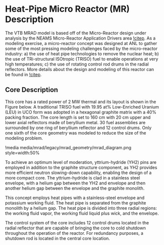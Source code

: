 # Heat-Pipe Micro Reactor (MR) Description

The VTB MRAD model is based off of the Micro-Reactor design under analysis by the NEAMS Micro-Reactor Application Drivers area [!citep](Stauff2021). As a modeling exercise, a micro-reactor concept was designed at ANL to gather some of the most pressing modeling challenges faced by the micro-reactor industry: a) the use of heat pipe technologies to remove the nuclear heat; b) the use of TRi-structural ISOtropic (TRISO) fuel to enable operations at very high temperatures; c) the use of rotating control rod drums in the radial reflectors. More details about the design and modeling of this reactor can be found in [!citep](stauff2022multiphysics).

## Core Description

This core has a rated power of 2 MW thermal and its layout is shown in the Figure below. A traditional TRISO fuel with 19.95 at% Low-Enriched Uranium (LEU) in UCO form was adopted in a hexagonal graphite matrix with a 40% packing fraction. The core length is set to 160 cm with 20 cm upper and lower axial reflectors made of beryllium metal. 30 fuel assemblies are surrounded by one ring of beryllium reflector and 12 control drums. Only one sixth of the core geometry was modeled to reduce the size of the modeling problem.

!media media/mrad/legacy/mrad_geometry/mrad_diagram.png
       style=width:50%

To achieve an optimum level of moderation, yttrium-hydride (YH2) pins are employed in addition to the graphite structure component, as YH2 provides more efficient neutron slowing-down capability, enabling the design of a more compact core. The yttrium-hydride is clad in a stainless steel envelope, with a helium gap between the YH2 and envelope and then another helium gap between the envelope and the graphite monolith.

This concept employs heat pipes with a stainless-steel envelope and potassium working fluid. The heat pipe is separated from the graphite monolith by a helium gap. The heat pipe is divided into three radial regions: the working fluid vapor, the working fluid liquid plus wick, and the envelope.

The control system of the core includes 12 control drums located in the radial reflector that are capable of bringing the core to cold shutdown throughout the operation of the reactor. For redundancy purposes, a shutdown rod is located in the central core location.

